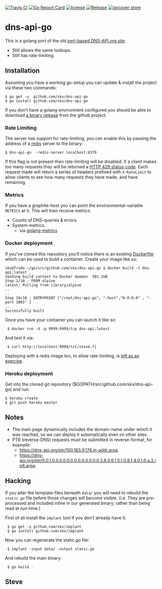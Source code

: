 [![Travis CI](https://img.shields.io/travis/skx/dns-api-go/master.svg?style=flat-square)](https://travis-ci.org/skx/dns-api-go)
[![Go Report Card](https://goreportcard.com/badge/github.com/skx/dns-api-go)](https://goreportcard.com/report/github.com/skx/dns-api-go)
[![license](https://img.shields.io/github/license/skx/dns-api-go.svg)](https://github.com/skx/dns-api-go/blob/master/LICENSE)
[![Release](https://img.shields.io/github/release/skx/dns-api-go.svg)](https://github.com/skx/dns-api-go/releases/latest)
[![gocover store](http://gocover.io/_badge/github.com/skx/dns-api-go)](http://gocover.io/github.com/skx/dns-api-go)

# dns-api-go

This is a golang port of the old [perl-based DNS-API.org site](https://github.com/skx/dns-api.org/).

* Still allows the same lookups.
* Still has rate-limiting.


## Installation

Assuming you have a working go-setup you can update & install the project
via these two commands:

    $ go get -u  github.com/skx/dns-api-go
    $ go install github.com/skx/dns-api-go

If you don't have a golang environment configured you should be able to
download [a binary release](https://github.com/skx/dns-api-go/releases) from
the github project.


### Rate Limiting

The server has support for rate-limiting, you can enable this by passing the address of a [redis](https://redis.io/) server to the binary:

    $ dns-api-go  -redis-server localhost:6379

If this flag is not present then rate-limiting will be disabled.  If a client
makes too many requests they will be returned a [HTTP 429 status-code](https://httpstatuses.com/429).  Each request made will return a series of headers
prefixed with `X-RateLimit` to allow clients to see how many requests they
have made, and have remaining.


### Metrics

If you have a graphite-host you can point the environmental-variable `METRICS`
at it.  This will then receive metrics:

* Counts of DNS-queries & errors.
* System-metrics.
   * via [golang-metrics](https://github.com/skx/golang-metrics)



### Docker deployment

If you've cloned this repository you'll notice there is an existing [Dockerfile](Dockerfile) which can be used to build a container.  Create your image like so:

    skx@frodo ~/go/src/github.com/skx/dns-api-go $ docker build -t dns-api:latest .
    Sending build context to Docker daemon  301.1kB
    Step 1/10 : FROM alpine
    latest: Pulling from library/alpine
    ..
    ..
    Step 10/10 : ENTRYPOINT ["/root/dns-api-go", "-host","0.0.0.0" , "-port 3001" ]
    ..
    Successfully built

Once you have your container you can launch it like so:

     $ docker run -d -p 9999:9999/tcp dns-api:latest

And test it via:

     $ curl http://localhost:9999/txt/steve.fi

Deploying with a redis image too, to allow rate-limiting, is [left as an exercise](https://blog.blindside.io/docker-compose-go-c2bb7bed0bab).


### Heroku deployment

Get into the cloned git repository ($GOPATH/src/github.com/skx/dns-api-go) and run:

    $ heroku create
    $ git push heroku master


## Notes

* The main page dynamically includes the domain-name under which it was reached,
so we can deploy it automatically even on other sites.
* PTR (reverse-DNS) requests must be submitted in reverse-format, for example:
  * https://dns-api.org/ptr/100.183.9.176.in-addr.arpa.
  * https://dns-api.org/ptr/0.0.1.0.0.0.0.0.0.0.0.0.0.0.0.0.3.8.0.6.1.5.1.0.8.f.4.0.1.0.a.2.ip6.arpa.


## Hacking

If you alter the template-files beneath `data/` you will need to rebuild the `static.go` file before those changes will become visible.  (i.e. They are pre-processed and included inline in our generated binary, rather than being read at run-time.)

First of all install the `implant` tool if you don't already have it:

     $ go get -u github.com/skx/implant
     $ go install github.com/skx/implant

Now you can regenerate the static.go file:

     $ implant -input data/ -output static.go

And rebuild the main binary:

     $ go build .

Steve
--
